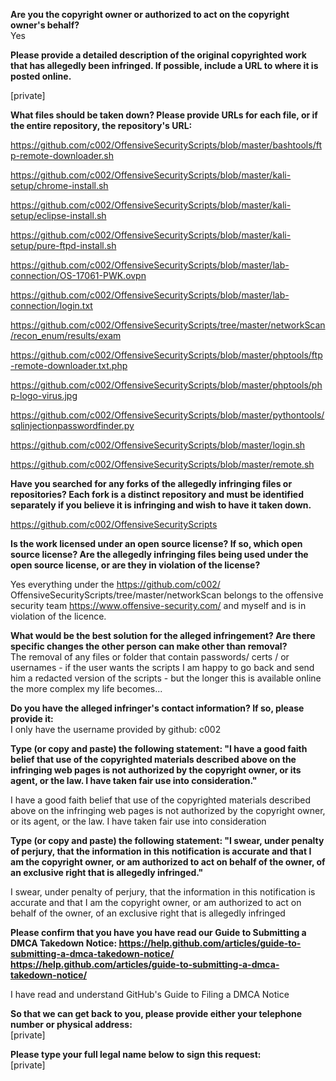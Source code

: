 **Are you the copyright owner or authorized to act on the copyright owner's
behalf?**   
Yes

**Please provide a detailed description of the original copyrighted work
that has allegedly been infringed. If possible, include a URL to where it
is posted online.**  

[private]  

**What files should be taken down? Please provide URLs for each file, or if
the entire repository, the repository's URL:**  

https://github.com/c002/OffensiveSecurityScripts/blob/master/bashtools/ftp-remote-downloader.sh

https://github.com/c002/OffensiveSecurityScripts/blob/master/kali-setup/chrome-install.sh

https://github.com/c002/OffensiveSecurityScripts/blob/master/kali-setup/eclipse-install.sh

https://github.com/c002/OffensiveSecurityScripts/blob/master/kali-setup/pure-ftpd-install.sh

https://github.com/c002/OffensiveSecurityScripts/blob/master/lab-connection/OS-17061-PWK.ovpn

https://github.com/c002/OffensiveSecurityScripts/blob/master/lab-connection/login.txt

https://github.com/c002/OffensiveSecurityScripts/tree/master/networkScan/recon_enum/results/exam

https://github.com/c002/OffensiveSecurityScripts/blob/master/phptools/ftp-remote-downloader.txt.php

https://github.com/c002/OffensiveSecurityScripts/blob/master/phptools/php-logo-virus.jpg

https://github.com/c002/OffensiveSecurityScripts/blob/master/pythontools/sqlinjectionpasswordfinder.py

https://github.com/c002/OffensiveSecurityScripts/blob/master/login.sh

https://github.com/c002/OffensiveSecurityScripts/blob/master/remote.sh

**Have you searched for any forks of the allegedly infringing files or
repositories? Each fork is a distinct repository and must be identified
separately if you believe it is infringing and wish to have it taken down.**  

https://github.com/c002/OffensiveSecurityScripts

**Is the work licensed under an open source license? If so, which open
source license? Are the allegedly infringing files being used under the
open source license, or are they in violation of the license?**  

Yes everything under the https://github.com/c002/
OffensiveSecurityScripts/tree/master/networkScan belongs to the offensive
security team https://www.offensive-security.com/ and myself and is in
violation of the licence.

**What would be the best solution for the alleged infringement? Are there
specific changes the other person can make other than removal?**  
The removal of any files or folder that contain passwords/ certs / or
usernames - if the user wants the scripts I am happy to go back and send
him a redacted version of the scripts - but the longer this is available
online the more complex my life becomes...

**Do you have the alleged infringer's contact information? If so, please
provide it:**  
I only have the username provided by github: c002

**Type (or copy and paste) the following statement: "I have a good faith
belief that use of the copyrighted materials described above on the
infringing web pages is not authorized by the copyright owner, or its
agent, or the law. I have taken fair use into consideration."**  

I have a good faith belief that use of the copyrighted materials described
above on the infringing web pages is not authorized by the copyright owner,
or its agent, or the law. I have taken fair use into consideration

**Type (or copy and paste) the following statement: "I swear, under penalty
of perjury, that the information in this notification is accurate and that
I am the copyright owner, or am authorized to act on behalf of the owner,
of an exclusive right that is allegedly infringed."**  

I swear, under penalty of perjury, that the information in this
notification is accurate and that I am the copyright owner, or am
authorized to act on behalf of the owner, of an exclusive right that is
allegedly infringed

**Please confirm that you have you have read our Guide to Submitting a DMCA
Takedown
Notice: https://help.github.com/articles/guide-to-submitting-a-dmca-takedown-notice/
<https://help.github.com/articles/guide-to-submitting-a-dmca-takedown-notice/>**  

I have read and understand GitHub's Guide to Filing a DMCA Notice

**So that we can get back to you, please provide either your telephone
number or physical address:**  
[private]  

**Please type your full legal name below to sign this request:**  
[private]  
